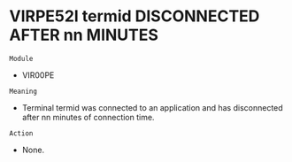 # VIRPE52I termid DISCONNECTED AFTER nn MINUTES

`Module`
- VIR00PE

`Meaning`
- Terminal termid was connected to an application and has disconnected after nn minutes of connection time.

`Action`
- None.
